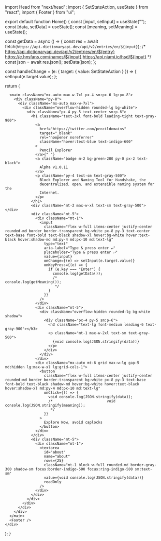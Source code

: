 import Head from "next/head";
import { SetStateAction, useState } from "react";
import { Footer } from "ui";

export default function Home() {
  const [input, setInput] = useState("");
  const [data, setData] = useState();
  const [meaning, setMeaning] = useState();

  const getData = async () => {
    const res = await fetch(`https://api.dictionaryapi.dev/api/v2/entries/en/${input}`); /* https://api.dictionaryapi.dev/api/v2/entries/en/${entry} https://e.hnsfans.com/names/${input} https://api.niami.io/hsd/${input} */
    const json = await res.json();
    setData(json);
  };

  const handleChange = (e: { target: { value: SetStateAction<string> } }) => {
    setInput(e.target.value);
  };

  return (
    <div className="bg-white">
      <Head>
        <title>Pencil Domains</title>
        <link rel="icon" href="/favicon.ico" />
      </Head>

      <main className="mx-auto max-w-7xl px-4 sm:px-6 lg:px-8">
        <div className="py-8">
          <div className="mx-auto max-w-7xl">
            <div className="overflow-hidden rounded-lg bg-white">
              <div className="px-4 py-5 text-center sm:p-6">
                <h1 className="text-3xl font-bold leading-tight text-gray-900">
                  <a
                    href="https://twitter.com/pencildomains"
                    target="_blank"
                    rel="noopener noreferrer"
                    className="hover:text-blue text-indigo-600"
                  >
                    Pencil Explorer
                  </a>{" "}
                  <a className="badge m-2 bg-green-200 py-0 px-2 text-black">
                    Alpha v1.0.11
                  </a>
                  <p className="py-4 text-sm text-gray-500">
                    Block Explorer and Naming Tool for Handshake, the
                    decentralized, open, and extensible naming system for the
                    Internet.
                  </p>
                </h1>
                <div className="mt-2 max-w-xl text-sm text-gray-500"></div>
                <div className="mt-5">
                  <div className="mt-1">
                    <input
                      className="flex w-full items-center justify-center rounded-md border border-transparent bg-white px-8 py-3 text-center text-base font-bold text-black shadow-xl hover:bg-white hover:text-black hover:shadow-md md:py-4 md:px-10 md:text-lg"
                      type="text"
                      aria-label="Type & press enter ↵"
                      placeholder="Type & press enter ↵"
                      value={input}
                      onChange={(e) => setInput(e.target.value)}
                      onKeyPress={(e) => {
                        if (e.key === "Enter") {
                          console.log(getData());
                          /*                           console.log(getMeaning());
                           */
                        }
                      }}
                    />
                  </div>
                  <div className="mt-5">
                    <div className="overflow-hidden rounded-lg bg-white shadow">
                      <div className="px-4 py-5 sm:p-6">
                        <h3 className="text-lg font-medium leading-6 text-gray-900"></h3>
                        <p className="mt-1 max-w-2xl text-sm text-gray-500">
                          {void console.log(JSON.stringify(data))}
                        </p>
                      </div>
                    </div>
                  </div>
                  <div className="mx-auto mt-6 grid max-w-lg gap-5 md:hidden lg:max-w-xl lg:grid-cols-1">
                    <button
                      className="flex w-full items-center justify-center rounded-md border border-transparent bg-white px-8 py-3 text-base font-bold text-black shadow-md hover:bg-white hover:text-black hover:shadow-xl md:py-4 md:px-10 md:text-lg"
                      onClick={() => {
                        void console.log(JSON.stringify(data));
                        /*                         void console.log(JSON.stringify(meaning));
                         */
                      }}
                    >
                      Explore Now, avoid caplocks
                    </button>
                  </div>
                </div>
                <div className="mt-5">
                  <div className="mt-1">
                    <textarea
                      id="about"
                      name="about"
                      rows={25}
                      className="mt-1 block w-full rounded-md border-gray-300 shadow-sm focus:border-indigo-500 focus:ring-indigo-500 sm:text-sm"
                      value={void console.log(JSON.stringify(data))}
                      readOnly
                    />
                  </div>
                </div>
              </div>
            </div>
          </div>
        </div>
      </main>
      <Footer />
    </div>
  );
}
